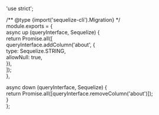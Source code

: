 'use strict';   

/** @type {import('sequelize-cli').Migration} */    
module.exports = {    
  async up (queryInterface, Sequelize) {    
    return Promise.all([  
      queryInterface.addColumn('about', {  
        type: Sequelize.STRING,  
        allowNull: true,  
      }),  
    ]);  
  },  
  
  async down (queryInterface, Sequelize) {  
    return Promise.all([queryInterface.removeColumn('about')]);  
  }  
};  
